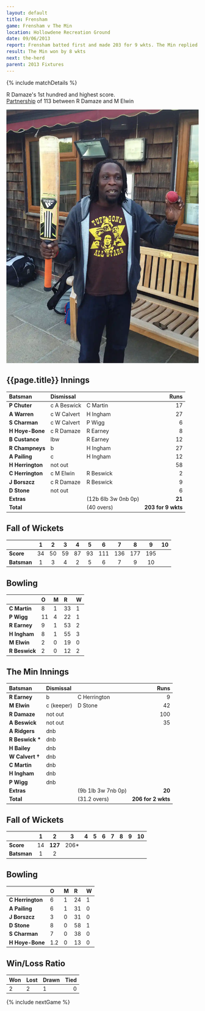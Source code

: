 ```yaml
---
layout: default
title: Frensham
game: Frensham v The Min
location: Hollowdene Recreation Ground
date: 09/06/2013
report: Frensham batted first and made 203 for 9 wkts. The Min replied with 206 for 2 wkts
result: The Min won by 8 wkts
next: the-herd
parent: 2013 Fixtures
---
```


{% include matchDetails %}

R Damaze's 1st hundred and highest score. <br /> 
[Partnership](../records/partnerships) of 113 between R Damaze and M Elwin

![Ray celebrating his 100](ray-frensham.webp "Ray celebrating his 100")

## {{page.title}} Innings

| Batsman | Dismissal |  | Runs |
|:---|:---|---|---:|
| **P Chuter** | c A Beswick | C Martin | 17 |
| **A Warren** | c W Calvert | H Ingham | 27 |
| **S Charman** | c W Calvert | P Wigg | 6 |
| **H Hoye-Bone** | c R Damaze | R Earney | 8 |
| **B Custance** | lbw | R Earney | 12 |
| **R Champneys** | b | H Ingham | 27 |
| **A Pailing** | c | H Ingham | 12 |
| **H Herrington** | not out |  | 58 |
| **C Herrington** | c M Elwin | R Beswick | 2 |
| **J Borszcz** | c R Damaze | R Beswick | 9 |
| **D Stone** | not out |  | 6 |
| **Extras** | | (12b 6lb 3w 0nb 0p) | **21** |
| **Total** | | (40 overs) | **203 for 9 wkts** |

## Fall of Wickets

| | 1 | 2 | 3 | 4 | 5 | 6 | 7 | 8 | 9 | 10 |
|---|:---:|:---:|:---:|:---:|:---:|:---:|:---:|:---:|:---:|:---:|
| **Score** | 34 | 50 | 59 | 87 | 93 | 111 | 136 | 177 | 195 |  |
| **Batsman** | 1 | 3 | 4 | 2 | 5 | 6 | 7 | 9 | 10 |  |

## Bowling

| | O | M | R | W |
|---|:---|:---|:---|:---|
| **C Martin** | 8 | 1 | 33 | 1 |
| **P Wigg** | 11 | 4 | 22 | 1 |
| **R Earney** | 9 | 1 | 53 | 2 |
| **H Ingham** | 8 | 1 | 55 | 3 |
| **M Elwin** | 2 | 0 | 19 | 0 |
| **R Beswick** | 2 | 0 | 12 | 2 |

## The Min Innings

| Batsman | Dismissal |  | Runs |
|:---|:---|---|---:|
| **R Earney** | b | C Herrington | 9 |
| **M Elwin** | c (keeper) | D Stone | 42 |
| **R Damaze** | not out |  | 100 |
| **A Beswick** | not out |  | 35 |
| **A Ridgers** | dnb |  |  |
| **R Beswick &#42;** | dnb |  |  |
| **H Bailey** | dnb |  |  |
| **W Calvert &#8224;** | dnb |  |  |
| **C Martin** | dnb |  |  |
| **H Ingham** | dnb |  |  |
| **P Wigg** | dnb |  |  |
| **Extras** | | (9b 1lb 3w 7nb 0p) | **20** |
| **Total** | | (31.2 overs) | **206 for 2 wkts** |

## Fall of Wickets

| | 1 | 2 | 3 | 4 | 5 | 6 | 7 | 8 | 9 | 10 |
|---|:---:|:---:|:---:|:---:|:---:|:---:|:---:|:---:|:---:|:---:|
| **Score** | 14 | **127** | 206&#42; |  |  |  |  |  |  |  |
| **Batsman** | 1 | 2 |  |  |  |  |  |  |  |  |

## Bowling

| | O | M | R | W |
|---|:---|:---|:---|:---|
| **C Herrington** | 6 | 1 | 24 | 1 |
| **A Pailing** | 6 | 1 | 31 | 0 |
| **J Borszcz** | 3 | 0 | 31 | 0 |
| **D Stone** | 8 | 0 | 58 | 1 |
| **S Charman** | 7 | 0 | 38 | 0 |
| **H Hoye-Bone** | 1.2 | 0 | 13 | 0 |

## Win/Loss Ratio

| Won | Lost | Drawn | Tied |
|:---|:---|:---|---:|
| 2 | 2 | 1 | 0 |

{% include nextGame %}